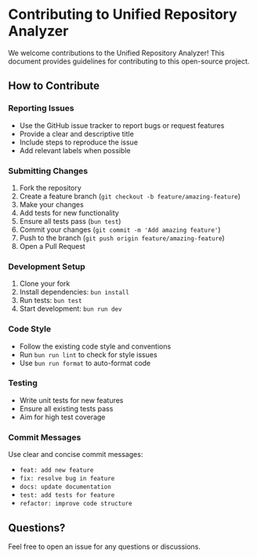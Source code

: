 # Contributing to Unified Repository Analyzer

We welcome contributions to the Unified Repository Analyzer! This document provides guidelines for contributing to this open-source project.

## How to Contribute

### Reporting Issues
- Use the GitHub issue tracker to report bugs or request features
- Provide a clear and descriptive title
- Include steps to reproduce the issue
- Add relevant labels when possible

### Submitting Changes
1. Fork the repository
2. Create a feature branch (`git checkout -b feature/amazing-feature`)
3. Make your changes
4. Add tests for new functionality
5. Ensure all tests pass (`bun test`)
6. Commit your changes (`git commit -m 'Add amazing feature'`)
7. Push to the branch (`git push origin feature/amazing-feature`)
8. Open a Pull Request

### Development Setup
1. Clone your fork
2. Install dependencies: `bun install`
3. Run tests: `bun test`
4. Start development: `bun run dev`

### Code Style
- Follow the existing code style and conventions
- Run `bun run lint` to check for style issues
- Use `bun run format` to auto-format code

### Testing
- Write unit tests for new features
- Ensure all existing tests pass
- Aim for high test coverage

### Commit Messages
Use clear and concise commit messages:
- `feat: add new feature`
- `fix: resolve bug in feature`
- `docs: update documentation`
- `test: add tests for feature`
- `refactor: improve code structure`

## Questions?
Feel free to open an issue for any questions or discussions.
